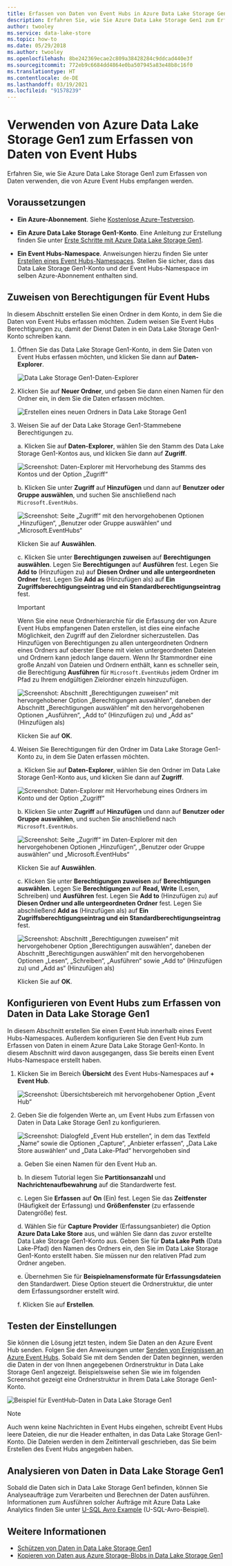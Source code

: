 ```yaml
---
title: Erfassen von Daten von Event Hubs in Azure Data Lake Storage Gen1
description: Erfahren Sie, wie Sie Azure Data Lake Storage Gen1 zum Erfassen von Daten verwenden, die von Azure Event Hubs empfangen werden. Beginnen Sie mit dem Überprüfen der Voraussetzungen.
author: twooley
ms.service: data-lake-store
ms.topic: how-to
ms.date: 05/29/2018
ms.author: twooley
ms.openlocfilehash: 8be242369ecae2c809a38428284c9ddcad440e3f
ms.sourcegitcommit: 772eb9c6684dd4864e0ba507945a83e48b8c16f0
ms.translationtype: HT
ms.contentlocale: de-DE
ms.lasthandoff: 03/19/2021
ms.locfileid: "91578239"
---
```

# <a name="use-azure-data-lake-storage-gen1-to-capture-data-from-event-hubs"></a>Verwenden von Azure Data Lake Storage Gen1 zum Erfassen von Daten von Event Hubs

Erfahren Sie, wie Sie Azure Data Lake Storage Gen1 zum Erfassen von Daten verwenden, die von Azure Event Hubs empfangen werden.

## <a name="prerequisites"></a>Voraussetzungen

* **Ein Azure-Abonnement**. Siehe [Kostenlose Azure-Testversion](https://azure.microsoft.com/pricing/free-trial/).

* **Ein Azure Data Lake Storage Gen1-Konto**. Eine Anleitung zur Erstellung finden Sie unter [Erste Schritte mit Azure Data Lake Storage Gen1](data-lake-store-get-started-portal.md).

*  **Ein Event Hubs-Namespace**. Anweisungen hierzu finden Sie unter [Erstellen eines Event Hubs-Namespaces](../event-hubs/event-hubs-create.md#create-an-event-hubs-namespace). Stellen Sie sicher, dass das Data Lake Storage Gen1-Konto und der Event Hubs-Namespace im selben Azure-Abonnement enthalten sind.


## <a name="assign-permissions-to-event-hubs"></a>Zuweisen von Berechtigungen für Event Hubs

In diesem Abschnitt erstellen Sie einen Ordner in dem Konto, in dem Sie die Daten von Event Hubs erfassen möchten. Zudem weisen Sie Event Hubs Berechtigungen zu, damit der Dienst Daten in ein Data Lake Storage Gen1-Konto schreiben kann. 

1. Öffnen Sie das Data Lake Storage Gen1-Konto, in dem Sie Daten von Event Hubs erfassen möchten, und klicken Sie dann auf **Daten-Explorer**.

    ![Data Lake Storage Gen1-Daten-Explorer](./media/data-lake-store-archive-eventhub-capture/data-lake-store-open-data-explorer.png "Data Lake Storage Gen1-Daten-Explorer")

1.  Klicken Sie auf **Neuer Ordner**, und geben Sie dann einen Namen für den Ordner ein, in dem Sie die Daten erfassen möchten.

    ![Erstellen eines neuen Ordners in Data Lake Storage Gen1](./media/data-lake-store-archive-eventhub-capture/data-lake-store-create-new-folder.png "Erstellen eines neuen Ordners in Data Lake Storage Gen1")

1. Weisen Sie auf der Data Lake Storage Gen1-Stammebene Berechtigungen zu. 

    a. Klicken Sie auf **Daten-Explorer**, wählen Sie den Stamm des Data Lake Storage Gen1-Kontos aus, und klicken Sie dann auf **Zugriff**.

    ![Screenshot: Daten-Explorer mit Hervorhebung des Stamms des Kontos und der Option „Zugriff“](./media/data-lake-store-archive-eventhub-capture/data-lake-store-assign-permissions-to-root.png "Zuweisen von Berechtigungen für den Data Lake Storage Gen1-Stamm")

    b. Klicken Sie unter **Zugriff** auf **Hinzufügen** und dann auf **Benutzer oder Gruppe auswählen**, und suchen Sie anschließend nach `Microsoft.EventHubs`. 

    ![Screenshot: Seite „Zugriff“ mit den hervorgehobenen Optionen „Hinzufügen“, „Benutzer oder Gruppe auswählen“ und „Microsoft.EventHubs“](./media/data-lake-store-archive-eventhub-capture/data-lake-store-assign-eventhub-sp.png "Zuweisen von Berechtigungen für den Data Lake Storage Gen1-Stamm")
    
    Klicken Sie auf **Auswählen**.

    c. Klicken Sie unter **Berechtigungen zuweisen** auf **Berechtigungen auswählen**. Legen Sie **Berechtigungen** auf **Ausführen** fest. Legen Sie **Add to** (Hinzufügen zu) auf **Diesen Ordner und alle untergeordneten Ordner** fest. Legen Sie **Add as** (Hinzufügen als) auf **Ein Zugriffsberechtigungseintrag und ein Standardberechtigungseintrag** fest.

    > [!IMPORTANT]
    > Wenn Sie eine neue Ordnerhierarchie für die Erfassung der von Azure Event Hubs empfangenen Daten erstellen, ist dies eine einfache Möglichkeit, den Zugriff auf den Zielordner sicherzustellen.  Das Hinzufügen von Berechtigungen zu allen untergeordneten Ordnern eines Ordners auf oberster Ebene mit vielen untergeordneten Dateien und Ordnern kann jedoch lange dauern.  Wenn Ihr Stammordner eine große Anzahl von Dateien und Ordnern enthält, kann es schneller sein, die Berechtigung **Ausführen** für `Microsoft.EventHubs` jedem Ordner im Pfad zu Ihrem endgültigen Zielordner einzeln hinzuzufügen. 

    ![Screenshot: Abschnitt „Berechtigungen zuweisen“ mit hervorgehobener Option „Berechtigungen auswählen“, daneben der Abschnitt „Berechtigungen auswählen“ mit den hervorgehobenen Optionen „Ausführen“, „Add to“ (Hinzufügen zu) und „Add as“ (Hinzufügen als)](./media/data-lake-store-archive-eventhub-capture/data-lake-store-assign-eventhub-sp1.png "Zuweisen von Berechtigungen für den Data Lake Storage Gen1-Stamm")

    Klicken Sie auf **OK**.

1. Weisen Sie Berechtigungen für den Ordner im Data Lake Storage Gen1-Konto zu, in dem Sie Daten erfassen möchten.

    a. Klicken Sie auf **Daten-Explorer**, wählen Sie den Ordner im Data Lake Storage Gen1-Konto aus, und klicken Sie dann auf **Zugriff**.

    ![Screenshot: Daten-Explorer mit Hervorhebung eines Ordners im Konto und der Option „Zugriff“](./media/data-lake-store-archive-eventhub-capture/data-lake-store-assign-permissions-to-folder.png "Zuweisen von Berechtigungen für den Data Lake Storage Gen1-Ordner")

    b. Klicken Sie unter **Zugriff** auf **Hinzufügen** und dann auf **Benutzer oder Gruppe auswählen**, und suchen Sie anschließend nach `Microsoft.EventHubs`. 

    ![Screenshot: Seite „Zugriff“ im Daten-Explorer mit den hervorgehobenen Optionen „Hinzufügen“, „Benutzer oder Gruppe auswählen“ und „Microsoft.EventHubs“](./media/data-lake-store-archive-eventhub-capture/data-lake-store-assign-eventhub-sp.png "Zuweisen von Berechtigungen für den Data Lake Storage Gen1-Ordner")
    
    Klicken Sie auf **Auswählen**.

    c. Klicken Sie unter **Berechtigungen zuweisen** auf **Berechtigungen auswählen**. Legen Sie **Berechtigungen** auf **Read, Write** (Lesen, Schreiben) und **Ausführen** fest. Legen Sie **Add to** (Hinzufügen zu) auf **Diesen Ordner und alle untergeordneten Ordner** fest. Legen Sie abschließend **Add as** (Hinzufügen als) auf **Ein Zugriffsberechtigungseintrag und ein Standardberechtigungseintrag** fest.

    ![Screenshot: Abschnitt „Berechtigungen zuweisen“ mit hervorgehobener Option „Berechtigungen auswählen“, daneben der Abschnitt „Berechtigungen auswählen“ mit den hervorgehobenen Optionen „Lesen“, „Schreiben“, „Ausführen“ sowie „Add to“ (Hinzufügen zu) und „Add as“ (Hinzufügen als)](./media/data-lake-store-archive-eventhub-capture/data-lake-store-assign-eventhub-sp-folder.png "Zuweisen von Berechtigungen für den Data Lake Storage Gen1-Ordner")
    
    Klicken Sie auf **OK**. 

## <a name="configure-event-hubs-to-capture-data-to-data-lake-storage-gen1"></a>Konfigurieren von Event Hubs zum Erfassen von Daten in Data Lake Storage Gen1

In diesem Abschnitt erstellen Sie einen Event Hub innerhalb eines Event Hubs-Namespaces. Außerdem konfigurieren Sie den Event Hub zum Erfassen von Daten in einem Azure Data Lake Storage Gen1-Konto. In diesem Abschnitt wird davon ausgegangen, dass Sie bereits einen Event Hubs-Namespace erstellt haben.

1. Klicken Sie im Bereich **Übersicht** des Event Hubs-Namespaces auf **+ Event Hub**.

    ![Screenshot: Übersichtsbereich mit hervorgehobener Option „Event Hub“](./media/data-lake-store-archive-eventhub-capture/data-lake-store-create-event-hub.png "Erstellen des Event Hubs")

1. Geben Sie die folgenden Werte an, um Event Hubs zum Erfassen von Daten in Data Lake Storage Gen1 zu konfigurieren.

    ![Screenshot: Dialogfeld „Event Hub erstellen“, in dem das Textfeld „Name“ sowie die Optionen „Capture“, „Anbieter erfassen“, „Data Lake Store auswählen“ und „Data Lake-Pfad“ hervorgehoben sind](./media/data-lake-store-archive-eventhub-capture/data-lake-store-configure-eventhub.png "Erstellen des Event Hubs")

    a. Geben Sie einen Namen für den Event Hub an.
    
    b. In diesem Tutorial legen Sie **Partitionsanzahl** und **Nachrichtenaufbewahrung** auf die Standardwerte fest.
    
    c. Legen Sie **Erfassen** auf **On** (Ein) fest. Legen Sie das **Zeitfenster** (Häufigkeit der Erfassung) und **Größenfenster** (zu erfassende Datengröße) fest. 
    
    d. Wählen Sie für **Capture Provider** (Erfassungsanbieter) die Option **Azure Data Lake Store** aus, und wählen Sie dann das zuvor erstellte Data Lake Storage Gen1-Konto aus. Geben Sie für **Data Lake Path** (Data Lake-Pfad) den Namen des Ordners ein, den Sie im Data Lake Storage Gen1-Konto erstellt haben. Sie müssen nur den relativen Pfad zum Ordner angeben.

    e. Übernehmen Sie für **Beispielnamensformate für Erfassungsdateien** den Standardwert. Diese Option steuert die Ordnerstruktur, die unter dem Erfassungsordner erstellt wird.

    f. Klicken Sie auf **Erstellen**.

## <a name="test-the-setup"></a>Testen der Einstellungen

Sie können die Lösung jetzt testen, indem Sie Daten an den Azure Event Hub senden. Folgen Sie den Anweisungen unter [Senden von Ereignissen an Azure Event Hubs](../event-hubs/event-hubs-dotnet-framework-getstarted-send.md). Sobald Sie mit dem Senden der Daten beginnen, werden die Daten in der von Ihnen angegebenen Ordnerstruktur in Data Lake Storage Gen1 angezeigt. Beispielsweise sehen Sie wie im folgenden Screenshot gezeigt eine Ordnerstruktur in Ihrem Data Lake Storage Gen1-Konto.

![Beispiel für EventHub-Daten in Data Lake Storage Gen1](./media/data-lake-store-archive-eventhub-capture/data-lake-store-eventhub-data-sample.png "Beispiel für EventHub-Daten in Data Lake Storage Gen1")

> [!NOTE]
> Auch wenn keine Nachrichten in Event Hubs eingehen, schreibt Event Hubs leere Dateien, die nur die Header enthalten, in das Data Lake Storage Gen1-Konto. Die Dateien werden in dem Zeitintervall geschrieben, das Sie beim Erstellen des Event Hubs angegeben haben.
> 
>

## <a name="analyze-data-in-data-lake-storage-gen1"></a>Analysieren von Daten in Data Lake Storage Gen1

Sobald die Daten sich in Data Lake Storage Gen1 befinden, können Sie Analyseaufträge zum Verarbeiten und Berechnen der Daten ausführen. Informationen zum Ausführen solcher Aufträge mit Azure Data Lake Analytics finden Sie unter [U-SQL Avro Example](https://github.com/Azure/usql/tree/master/Examples/AvroExamples) (U-SQL-Avro-Beispiel).
  

## <a name="see-also"></a>Weitere Informationen
* [Schützen von Daten in Data Lake Storage Gen1](data-lake-store-secure-data.md)
* [Kopieren von Daten aus Azure Storage-Blobs in Data Lake Storage Gen1](data-lake-store-copy-data-azure-storage-blob.md)
